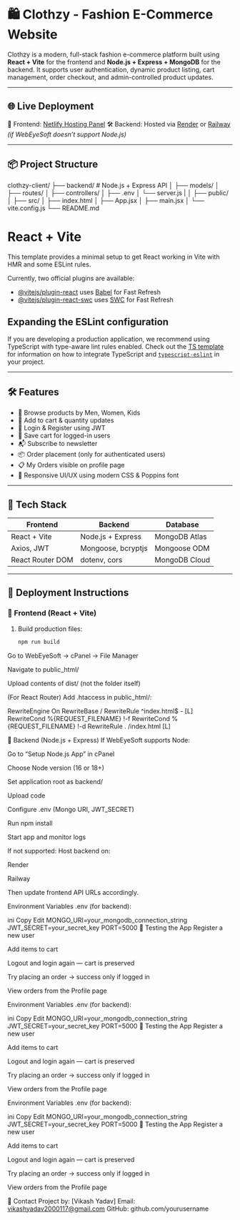 # 🛍️ Clothzy - Fashion E-Commerce Website

Clothzy is a modern, full-stack fashion e-commerce platform built using **React + Vite** for the frontend and **Node.js + Express + MongoDB** for the backend. It supports user authentication, dynamic product listing, cart management, order checkout, and admin-controlled product updates.

---

## 🌐 Live Deployment

🚀 Frontend: [Netlify Hosting Panel](https://app.netlify.com/projects/clothzzyshopping/overview)
🛠️ Backend: Hosted via [Render](https://render.com/) or [Railway](https://railway.app/) *(if WebEyeSoft doesn’t support Node.js)*

---

## 📦 Project Structure

clothzy-client/
├── backend/ # Node.js + Express API
│ ├── models/
│ ├── routes/
│ ├── controllers/
│ ├── .env
│ └── server.js
|
│ ├── public/
│ ├── src/
│ ├── index.html
│ ├── App.jsx
│ ├── main.jsx
│ └── vite.config.js
└── README.md

# React + Vite

This template provides a minimal setup to get React working in Vite with HMR and some ESLint rules.

Currently, two official plugins are available:

- [@vitejs/plugin-react](https://github.com/vitejs/vite-plugin-react/blob/main/packages/plugin-react) uses [Babel](https://babeljs.io/) for Fast Refresh
- [@vitejs/plugin-react-swc](https://github.com/vitejs/vite-plugin-react/blob/main/packages/plugin-react-swc) uses [SWC](https://swc.rs/) for Fast Refresh

## Expanding the ESLint configuration

If you are developing a production application, we recommend using TypeScript with type-aware lint rules enabled. Check out the [TS template](https://github.com/vitejs/vite/tree/main/packages/create-vite/template-react-ts) for information on how to integrate TypeScript and [`typescript-eslint`](https://typescript-eslint.io) in your project.


---

## 🛠 Features

- 👕 Browse products by Men, Women, Kids
- 🛒 Add to cart & quantity updates
- 🔐 Login & Register using JWT
- 🧾 Save cart for logged-in users
- 📬 Subscribe to newsletter
- 📦 Order placement (only for authenticated users)
- 📋 My Orders visible on profile page
- 📱 Responsive UI/UX using modern CSS & Poppins font

---

## 🧩 Tech Stack

| Frontend         | Backend                | Database  |
|------------------|------------------------|-----------|
| React + Vite     | Node.js + Express      | MongoDB Atlas |
| Axios, JWT       | Mongoose, bcryptjs     | Mongoose ODM |
| React Router DOM | dotenv, cors           | MongoDB Cloud |

---

## 🚀 Deployment Instructions

### 🔧 Frontend (React + Vite)

1. Build production files:
   ```bash
   npm run build
Go to WebEyeSoft → cPanel → File Manager

Navigate to public_html/

Upload contents of dist/ (not the folder itself)

(For React Router) Add .htaccess in public_html/:

RewriteEngine On
RewriteBase /
RewriteRule ^index\.html$ - [L]
RewriteCond %{REQUEST_FILENAME} !-f
RewriteCond %{REQUEST_FILENAME} !-d
RewriteRule . /index.html [L]


🔧 Backend (Node.js + Express)
If WebEyeSoft supports Node:

Go to “Setup Node.js App” in cPanel

Choose Node version (16 or 18+)

Set application root as backend/

Upload code

Configure .env (Mongo URI, JWT_SECRET)

Run npm install

Start app and monitor logs

If not supported:
Host backend on:

Render

Railway

Then update frontend API URLs accordingly.


 Environment Variables
.env (for backend):

ini
Copy
Edit
MONGO_URI=your_mongodb_connection_string
JWT_SECRET=your_secret_key
PORT=5000
🧪 Testing the App
Register a new user

Add items to cart

Logout and login again — cart is preserved

Try placing an order → success only if logged in

View orders from the Profile page

 Environment Variables
.env (for backend):

ini
Copy
Edit
MONGO_URI=your_mongodb_connection_string
JWT_SECRET=your_secret_key
PORT=5000
🧪 Testing the App
Register a new user

Add items to cart

Logout and login again — cart is preserved

Try placing an order → success only if logged in

View orders from the Profile page

 Environment Variables
.env (for backend):

ini
Copy
Edit
MONGO_URI=your_mongodb_connection_string
JWT_SECRET=your_secret_key
PORT=5000
🧪 Testing the App
Register a new user

Add items to cart

Logout and login again — cart is preserved

Try placing an order → success only if logged in

View orders from the Profile page

📧 Contact
Project by: [Vikash Yadav]
Email: vikashyadav2000117@gmail.com
GitHub: github.com/yourusername
